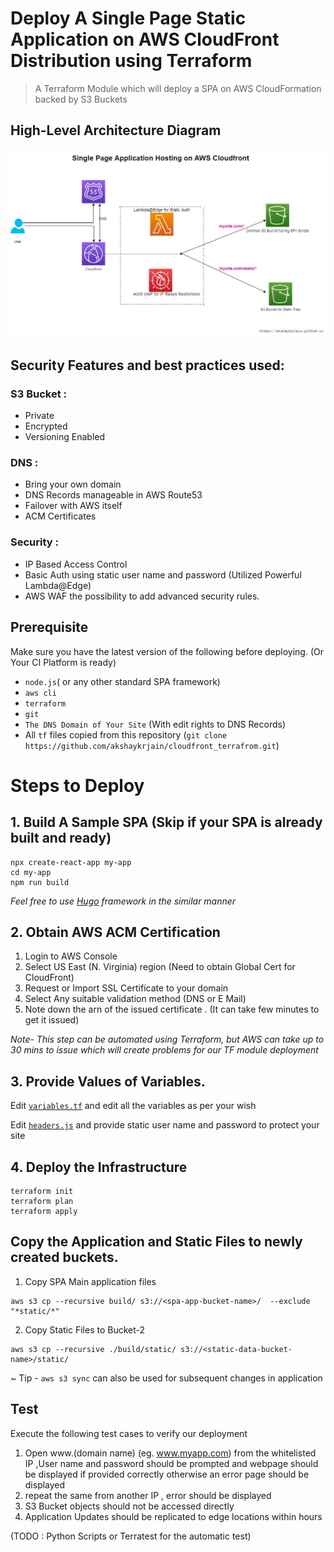 # Deploy A Single Page Static Application on AWS CloudFront Distribution using Terraform

> A Terraform Module which will deploy a SPA on AWS CloudFormation backed by S3 Buckets

## High-Level Architecture Diagram

![infrastructure](architecture.jpg)

## Security Features and best practices used:
### S3 Bucket : 
- Private 
- Encrypted 
- Versioning Enabled
### DNS : 
- Bring your own domain 
- DNS Records manageable in AWS Route53
- Failover with AWS itself
- ACM Certificates
### Security :
- IP Based Access Control
- Basic Auth using static user name and password (Utilized Powerful Lambda@Edge)
- AWS WAF the possibility to add advanced security rules.

## Prerequisite
Make sure you have the latest version of the following before deploying. (Or Your CI Platform is ready)
- `node.js`( or any other standard SPA framework)
- `aws cli`
- `terraform`
- `git` 
- `The DNS Domain of Your Site` (With edit rights to DNS Records)
- All `tf` files copied from this repository (`git clone https://github.com/akshaykrjain/cloudfront_terrafrom.git`)

# Steps to Deploy 
##  1. Build A Sample SPA (Skip if your SPA is already built and ready)
```
npx create-react-app my-app
cd my-app
npm run build 
```
_*Feel free to use [Hugo](https://gohugo.io/) framework in the similar manner*_

## 2. Obtain AWS ACM Certification 
  1. Login to AWS Console
  2. Select US East (N. Virginia) region (Need to obtain Global Cert for CloudFront)
  3. Request or Import SSL Certificate to your domain
  4. Select Any suitable validation method (DNS or E Mail)
  5. Note down the arn of the issued certificate . (It can take few minutes to get it issued)

_*Note- This step can be automated using Terraform, but AWS can take up to 30 mins to issue which will create problems for our TF module deployment*_

## 3. Provide Values of Variables. 
Edit [`variables.tf`](variables.tf) and edit all the variables as per your wish

Edit [`headers.js`](headers.js#L8) and provide static user name and password to protect your site

## 4. Deploy the Infrastructure

```
terraform init
terraform plan
terraform apply 

```
## Copy the Application and Static Files to newly created buckets.
1. Copy SPA Main application files
```
aws s3 cp --recursive build/ s3://<spa-app-bucket-name>/  --exclude "*static/*" 
```

2. Copy Static Files to Bucket-2
```
aws s3 cp --recursive ./build/static/ s3://<static-data-bucket-name>/static/  
```
~ Tip - `aws s3 sync` can also be used for subsequent changes in application 

## Test
Execute the following test cases to verify our deployment
1. Open www.(domain name) (eg. www.myapp.com) from the whitelisted IP ,User name and password should be prompted and webpage should be displayed if provided correctly otherwise an error page should be displayed
2. repeat the same from another IP , error should be displayed
3. S3 Bucket objects should not be accessed directly
4. Application Updates should be replicated to edge locations within hours

(TODO : Python Scripts or Terratest for the automatic test)